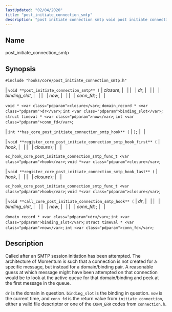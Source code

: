 ```yaml
---
lastUpdated: "02/04/2020"
title: "post_initiate_connection_smtp"
description: "post initiate connection smtp void post initiate connection smtp closure dr binding slot now conn fd void closure domain record dr int binding slot struct timeval now int conn fd int has core post initiate connection smtp hook void register core post initiate connection smtp hook first hook closure ec..."
---
```


<a name="hooks.core.post_initiate_connection_smtp"></a> 
## Name

post_initiate_connection_smtp

## Synopsis

`#include "hooks/core/post_initiate_connection_smtp.h"`

| `void **post_initiate_connection_smtp** (` | <var class="pdparam">closure</var>, |   |
|   | <var class="pdparam">dr</var>, |   |
|   | <var class="pdparam">binding_slot</var>, |   |
|   | <var class="pdparam">now</var>, |   |
|   | <var class="pdparam">conn_fd</var>`)`; |   |

`void * <var class="pdparam">closure</var>`;
`domain_record * <var class="pdparam">dr</var>`;
`int <var class="pdparam">binding_slot</var>`;
`struct timeval * <var class="pdparam">now</var>`;
`int <var class="pdparam">conn_fd</var>`;

| `int **has_core_post_initiate_connection_smtp_hook** (` | `)`; |   |

| `void **register_core_post_initiate_connection_smtp_hook_first** (` | <var class="pdparam">hook</var>, |   |
|   | <var class="pdparam">closure</var>`)`; |   |

`ec_hook_core_post_initiate_connection_smtp_func_t <var class="pdparam">hook</var>`;
`void *<var class="pdparam">closure</var>`;

| `void **register_core_post_initiate_connection_smtp_hook_last** (` | <var class="pdparam">hook</var>, |   |
|   | <var class="pdparam">closure</var>`)`; |   |

`ec_hook_core_post_initiate_connection_smtp_func_t <var class="pdparam">hook</var>`;
`void *<var class="pdparam">closure</var>`;

| `void **call_core_post_initiate_connection_smtp_hook** (` | <var class="pdparam">dr</var>, |   |
|   | <var class="pdparam">binding_slot</var>, |   |
|   | <var class="pdparam">now</var>, |   |
|   | <var class="pdparam">conn_fd</var>`)`; |   |

`domain_record * <var class="pdparam">dr</var>`;
`int <var class="pdparam">binding_slot</var>`;
`struct timeval * <var class="pdparam">now</var>`;
`int <var class="pdparam">conn_fd</var>`;<a name="idp44844864"></a> 
## Description

Called after an SMTP session initiation has been attempted. The architecture of Momentum is such that a connection is not created for a specific message, but instead for a domain/binding pair. A reasonable guess at which message might have been attempted on that connection would be to look at the active queue for that domain/binding and peek at the first message in the queue.

`dr` is the domain in question. `binding_slot` is the binding in question. `now` is the current time, and `conn_fd` is the return value from `initiate_connection`, either a valid file descriptor or one of the `CONN_ERR` codes from `connection.h`.